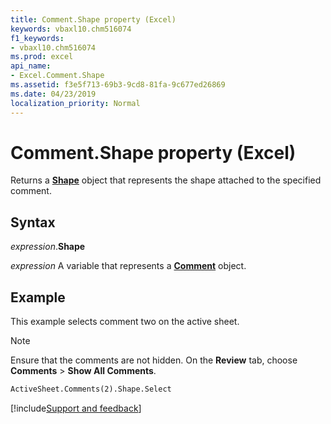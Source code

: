 ```yaml
---
title: Comment.Shape property (Excel)
keywords: vbaxl10.chm516074
f1_keywords:
- vbaxl10.chm516074
ms.prod: excel
api_name:
- Excel.Comment.Shape
ms.assetid: f3e5f713-69b3-9cd8-81fa-9c677ed26869
ms.date: 04/23/2019
localization_priority: Normal
---
```



# Comment.Shape property (Excel)

Returns a **[Shape](Excel.Shape.md)** object that represents the shape attached to the specified comment.


## Syntax

_expression_.**Shape**

_expression_ A variable that represents a **[Comment](Excel.Comment.md)** object.


## Example

This example selects comment two on the active sheet.

> [!NOTE] 
> Ensure that the comments are not hidden. On the **Review** tab, choose **Comments** > **Show All Comments**.

```vb
ActiveSheet.Comments(2).Shape.Select
```




[!include[Support and feedback](~/includes/feedback-boilerplate.md)]